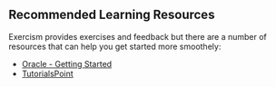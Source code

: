 ## Recommended Learning Resources

Exercism provides exercises and feedback but there are a number of resources
that can help you get started more smoothely:

* [Oracle - Getting Started](http://docs.oracle.com/cd/E11882_01/nav/portal_5.htm)
* [TutorialsPoint](http://www.tutorialspoint.com/plsql/)
